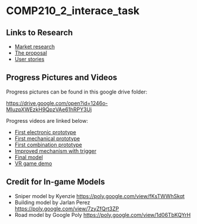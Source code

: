 # COMP210_2_interace_task

## Links to Research
* [Market research](https://github.com/Newtoto/COMP210_2_interace_task/blob/master/MarketResearch.md)
* [The proposal](https://github.com/Newtoto/COMP210_2_interace_task/blob/master/VRProposal.md)
* [User stories](https://github.com/Newtoto/COMP210_2_interace_task/blob/master/UserStories.MD)

## Progress Pictures and Videos
Progress pictures can be found in this google drive folder:

https://drive.google.com/open?id=1246o-MIuzpXWEzkH9QpzVAe61hRPY3Uj

Progress videos are linked below:

* [First electronic prototype](https://www.youtube.com/watch?v=xt4TcBBXAcA)
* [First mechanical prototype](https://www.youtube.com/watch?v=oNCwUiPBJ60)
* [First combination prototype](https://youtu.be/oeCGVCwy2tE)
* [Improved mechanism with trigger](https://youtu.be/PdnhnfiuEVg)
* [Final model](https://youtu.be/gr-kvOjI5A4)
* [VR game demo](https://youtu.be/TmrW0BKJ8Io)

## Credit for In-game Models
* Sniper model by Kyenzie https://poly.google.com/view/fKsTWWhSkqt
* Building model by Jarlan Perez https://poly.google.com/view/7zyZfQrt3ZP
* Road model by Google Poly https://poly.google.com/view/1d06TbKQYrH
